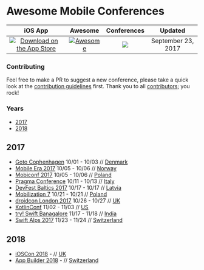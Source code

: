 # Awesome Mobile Conferences
 
<!-- 

PLEASE DO NOT UPDATE THIS FILE, UPDATE CONTENTS.JSON INSTEAD. THANK YOU :-)

 -->



| iOS App | Awesome | Conferences | Updated
| :-: | :-: | :-: | :-:
| [![Download on the App Store](https://img.shields.io/badge/download-app%20store-ff69b4.svg)]() | [![Awesome](https://cdn.rawgit.com/sindresorhus/awesome/d7305f38d29fed78fa85652e3a63e154dd8e8829/media/badge.svg)](https://github.com/sindresorhus/awesome) | ![](https://img.shields.io/badge/conferences-12-orange.svg) | September 23, 2017

### Contributing

Feel free to make a PR to suggest a new conference, please take a quick look at the [contribution guidelines](.github/CONTRIBUTING.md) first. Thank you to all [contributors](https://github.com/matteocrippa/awesome-mobile-conferences/graphs/contributors); you rock!

### Years

- [2017](#2017)
- [2018](#2018)

## 2017

* [Goto Cophenhagen](https://gotocph.com) 10/01 - 10/03 // [Denmark](https://www.google.it/maps/Bella+Center+%28Venue%29+Center+Blvd.+5%2C+2300+Copenhagen+S)
* [Mobile Era 2017](https://mobileera.rocks) 10/05 - 10/06 // [Norway](https://www.google.it/maps/Felix+Conference+Centre%2C+Bryggetorget+3%2C+0250+Oslo)
* [Mobiconf 2017](https://2017.mobiconf.org) 10/05 - 10/06 // [Poland](https://www.google.it/maps/MULTIKINO%2C+DOBREGO+PASTERZA+128%2C+Krakow)
* [Pragma Conference](https://pragmaconference.com) 10/11 - 10/13 // [Italy](https://www.google.it/maps/Hotel+San+Marco%2C+Via+Baldassarre+Longhena+42%2C+Verona%2C+Italy)
* [DevFest Baltics 2017](https://devfest.gdg.lv/) 10/17 - 10/17 // [Latvia](https://www.google.it/maps/%C4%B6%C4%ABpsalas+iela%2C+R%C4%ABga%2C+LV-1048%2C+Latvija)
* [Mobilization 7](http://2017.mobilization.pl) 10/21 - 10/21 // [Poland](https://www.google.it/maps/%28Nowa%29+Hala+Expo+al.+Politechniki+4+%C5%81%C3%B3d%C5%BA)
* [droidcon London 2017](https://skillsmatter.com/conferences/8265-droidcon-london-2017) 10/26 - 10/27 // [UK](https://www.google.it/maps/CodeNode%2C+10+South+Place%2C+London%2C+EC2M+7EB%2C+GB)
* [KotlinConf](https://kotlinconf.com) 11/02 - 11/03 // [US](https://www.google.it/maps/Pier+27%2C+The+Embarcadero%2C+San+Francisco%2C+CA+94111)
* [try! Swift Banagalore](https://www.tryswift.co/events/2017/bangalore/) 11/17 - 11/18 // [India](https://www.google.it/maps/30%2C+Magrath+Rd%2C+Ashok+Nagar%2C+Bengaluru%2C+Karnataka+560025)
* [Swift Alps 2017](https://skillsmatter.com/conferences/9319-ioscon-2018-the-conference-for-ios-and-swift-developers) 11/23 - 11/24 // [Switzerland](https://www.google.it/maps/Crans-Montana%2C+Switzerland)

## 2018

* [iOSCon 2018](https://skillsmatter.com/conferences/9319-ioscon-2018-the-conference-for-ios-and-swift-developers)  -  // [UK](https://www.google.it/maps/CodeNode%2C+10+South+Place%2C+London%2C+EC2M+7EB%2C+GB)
* [App Builder 2018](https://appbuilders.ch)  -  // [Switzerland](https://www.google.it/maps/Lugano%2C+Switzerland)
